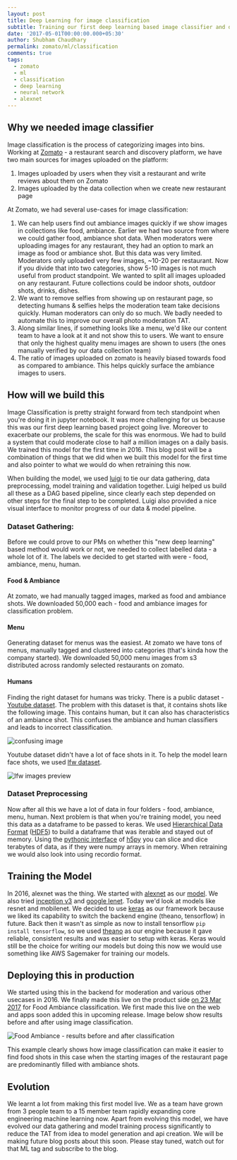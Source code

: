 ```yaml
---
layout: post
title: Deep Learning for image classification
subtitle: Training our first deep learning based image classifier and deploying it to production
date: '2017-05-01T00:00:00.000+05:30'
author: Shubham Chaudhary
permalink: zomato/ml/classification
comments: true
tags:
  - zomato
  - ml
  - classification
  - deep learning
  - neural network
  - alexnet
---
```


## Why we needed image classifier

Image classification is the process of categorizing images into bins.
Working at [Zomato][zomato-homepage] - a restaurant search and discovery platform,
we have two main sources for images uploaded on the platform:

1. Images uploaded by users when they visit a restaurant and write reviews about them on Zomato
2. Images uploaded by the data collection when we create new restaurant page

At Zomato, we had several use-cases for image classification:

1. We can help users find out ambiance images quickly if we show images in collections like food, ambiance.
Earlier we had two source from where we could gather food, ambiance shot data.
When moderators were uploading images for any restaurant, they had an option to mark an image as food or ambiance shot.
But this data was very limited. Moderators only uploaded very few images, ~10-20 per restaurant. Now if you divide
that into two categories, show 5-10 images is not much useful from product standpoint. We wanted to split all images
uploaded on any restaurant.
Future collections could be indoor shots, outdoor shots, drinks, dishes.
2. We want to remove selfies from showing up on restaurant page,
so detecting humans & selfies helps the moderation team take decisions quickly.
Human moderators can only do so much. We badly needed to automate this to improve our overall photo moderation TAT.
3. Along similar lines, if something looks like a menu,
we'd like our content team to have a look at it and not show this to users.
We want to ensure that only the highest quality menu images are shown to users
(the ones manually verified by our data collection team)
4. The ratio of images uploaded on zomato is heavily biased towards food as compared to ambiance.
This helps quickly surface the ambiance images to users.

## How will we build this

Image Classification is pretty straight forward from tech standpoint when you're doing it in jupyter notebook.
It was more challenging for us because this was our first deep learning based project going live.
Moreover to exacerbate our problems, the scale for this was enormous.
We had to build a system that could moderate close to half a million images on a daily basis.
We trained this model for the first time in 2016.
This blog post will be a combination of things that we did when we built this model for the first time and
also pointer to what we would do when retraining this now.

When building the model, we used [luigi][luigi-home] to tie our data gathering, data preprocessing, model training and validation together.
Luigi helped us build all these as a DAG based pipeline, since clearly each step depended on other steps for the final step to be completed.
Luigi also provided a nice visual interface to monitor progress of our data & model pipeline.

### Dataset Gathering:
Before we could prove to our PMs on whether this "new deep learning" based method would work or not,
we needed to collect labelled data - a whole lot of it.
The labels we decided to get started with were - food, ambiance, menu, human.

#### Food & Ambiance
At zomato, we had manually tagged images, marked as food and ambiance shots.
We downloaded 50,000 each - food and ambiance images for classification problem.

#### Menu
Generating dataset for menus was the easiest.
At zomato we have tons of menus, manually tagged and clustered into categories (that's kinda how the company started).
We downloaded 50,000 menu images from s3 distributed across randomly selected restaurants on zomato.

#### Humans
Finding the right dataset for humans was tricky.
There is a public dataset - [Youtube dataset][youtube-dataset].
The problem with this dataset is that, it contains shots like the following image.
This contains human, but it can also has characteristics of an ambiance shot.
This confuses the ambiance and human classifiers and leads to incorrect classification.

![confusing image][confusing-youtube-human-image]

Youtube dataset didn't have a lot of face shots in it. To help the model learn face shots, we used [lfw dataset][lfw-dataset].

![lfw images preview][lfw-images-preview]

### Dataset Preprocessing
Now after all this we have a lot of data in four folders - food, ambiance, menu, human.
Next problem is that when you're training model, you need this data as a dataframe to be passed to keras.
We used [Hierarchical Data Format][hdf] ([HDF5][h5py-home]) to build a dataframe that was iterable and stayed out of memory.
Using the [pythonic interface][h5py-docs] of [h5py][h5py-git] you can slice and dice terabytes of data,
as if they were numpy arrays in memory.
When retraining we would also look into using recordio format.


## Training the Model

In 2016, alexnet was the thing.
We started with [alexnet][alexnet-paper] as our [model][alexnet-implementation].
We also tried [inception v3][inception-v3-paper] and [google lenet][goog-lenet-paper].
Today we'd look at models like resnet and mobilenet.
We decided to use [keras][keras] as our framework because we liked its capability to switch the backend engine (theano, tensorflow) in future.
Back then it wasn't as simple as now to install tensorflow `pip install tensorflow`,
so we used [theano][theano] as our engine because it gave reliable, consistent results and was easier to setup with keras.
Keras would still be the choice for writing our models but doing this now we would use something like AWS
Sagemaker for training our models.

## Deploying this in production

We started using this in the backend for moderation and various other usecases in 2016.
We finally made this live on the product side [on 23 Mar 2017][project-deep-announcement] for Food Ambiance classification.
We first made this live on the web and apps soon added this in upcoming release.
Image below show results before and after using image classification.

![Food Ambiance - results before and after classification][food-ambiance-web]

This example clearly shows how image classification can make it easier to find food shots
in this case when the starting images of the restaurant page are predominantly filled with ambiance shots.


## Evolution

We learnt a lot from making this first model live.
We as a team have grown from 3 people team to a 15 member team rapidly expanding core engineering machine learning now.
Apart from evolving this model, we have evolved our data gathering and model training
process significantly to reduce the TAT from idea to model generation and api creation.
We will be making future blog posts about this soon. Please stay tuned, watch out for that ML tag and subscribe to the blog.

<!-- Tensorflow Lite -->

<!--https://docs.google.com/presentation/d/1MaFPaTSEMG90qzjFIQbfDdCKT-p0xYqS7C6Pz-W6sZE/edit#slide=id.g198284fc4a_0_65-->

[food-ambiance-web]: {{site.baseurl}}/img/clazzify/food-ambiance.png
[project-deep-announcement]: https://twitter.com/ylogx/status/844817269297311744
[confusing-youtube-human-image]: {{site.baseurl}}/img/clazzify/human_in_action_1.jpg
[lfw-images-preview]: {{site.baseurl}}/img/clazzify/lfw_six_face_panels.jpg
[youtube-dataset]: http://www.cs.ucf.edu/~liujg/YouTube_Action_dataset.html
[lfw-dataset]: http://vis-www.cs.umass.edu/lfw/
[zomato-homepage]: https://www.zomato.com
[h5py-home]: https://www.h5py.org/
[h5py-git]: https://github.com/h5py/h5py
[h5py-docs]: http://docs.h5py.org/en/stable/quick.html
[hdf]: https://en.wikipedia.org/wiki/Hierarchical_Data_Format
[luigi-home]: https://github.com/spotify/luigi
[alexnet-paper]: https://papers.nips.cc/paper/4824-imagenet-classification-with-deep-convolutional-neural-networks.pdf
[inception-v3-paper]: https://arxiv.org/pdf/1512.00567.pdf
[goog-lenet-paper]: https://www.cs.unc.edu/~wliu/papers/GoogLeNet.pdf
[alexnet-implementation]: https://github.com/Zomato/convnets-keras
[keras]: https://keras.io/
[theano]: https://github.com/Theano/Theano
